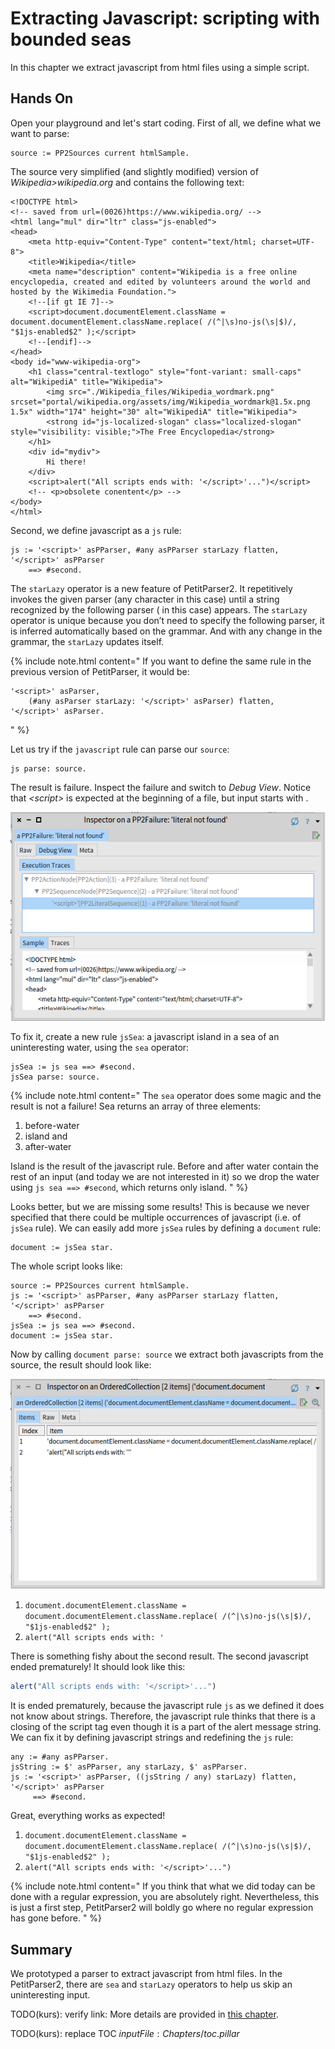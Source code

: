 # <a id="sec:scripting" />Extracting Javascript: scripting with bounded seas

In this chapter we extract javascript from html files using a simple script.
<!-- We create the real parser *later>chapter2.pillar*. -->

## Hands On 
Open your playground and let's start coding. 
First of all, we define what we want to parse:

```
source := PP2Sources current htmlSample.
```

The source very simplified (and slightly modified) version of *Wikipedia>wikipedia.org* and contains the following text:
<!-- PP2Sources current htmlSample -->
```
<!DOCTYPE html>
<!-- saved from url=(0026)https://www.wikipedia.org/ -->
<html lang="mul" dir="ltr" class="js-enabled">
<head>
	<meta http-equiv="Content-Type" content="text/html; charset=UTF-8">
	<title>Wikipedia</title>
	<meta name="description" content="Wikipedia is a free online encyclopedia, created and edited by volunteers around the world and hosted by the Wikimedia Foundation.">
	<!--[if gt IE 7]-->
	<script>document.documentElement.className = document.documentElement.className.replace( /(^|\s)no-js(\s|$)/, "$1js-enabled$2" );</script>
	<!--[endif]-->
</head>
<body id="www-wikipedia-org">
	<h1 class="central-textlogo" style="font-variant: small-caps" alt="WikipediA" title="Wikipedia">
		<img src="./Wikipedia_files/Wikipedia_wordmark.png" srcset="portal/wikipedia.org/assets/img/Wikipedia_wordmark@1.5x.png 1.5x" width="174" height="30" alt="WikipediA" title="Wikipedia">
		<strong id="js-localized-slogan" class="localized-slogan" style="visibility: visible;">The Free Encyclopedia</strong>
	</h1>
	<div id="mydiv">
		Hi there!
	</div>
	<script>alert("All scripts ends with: '</script>'...")</script>
	<!-- <p>obsolete conentent</p> -->
</body>
</html>
```

Second, we define javascript as a ```js``` rule:

```smalltalk
js := '<script>' asPParser, #any asPParser starLazy flatten, '</script>' asPParser 
	==> #second.
```

The ```starLazy``` operator is a new feature of PetitParser2.
It repetitively invokes the given parser (any character in this case) until a string recognized by the following parser (*</script>* in this case) appears. 
The ```starLazy``` operator is unique because you don’t need to specify the following parser, it is inferred automatically based on the grammar. 
And with any change in the grammar, the ```starLazy``` updates itself.

{% include note.html content="
If you want to define the same rule in the previous version of PetitParser, it would be:
```smalltalk
'<script>' asParser, 
	(#any asParser starLazy: '</script>' asParser) flatten, 
'</script>' asParser.
```
" %}

Let us try if the ```javascript``` rule can parse our ```source```:

```smalltalk
js parse: source.
```

The result is failure. 
Inspect the failure and switch to *Debug View*. Notice that *\<script\>* is expected at the beginning of a file, but input starts with *<!DOCTYPE html>*. 

<img src="img/scripting-failure.png" alt="Scripting Failure">

To fix it, create a new rule ```jsSea```: a javascript island in a sea of an uninteresting water, using the ```sea``` operator:

```smalltalk
jsSea := js sea ==> #second.
jsSea parse: source.
```

{% include note.html content="
The ```sea``` operator does some magic and the result is not a failure! 
Sea returns an array of three elements: 

1. before-water 
1. island and 
1. after-water

Island is the result of the javascript rule. 
Before and after water contain the rest of an input (and today we are not interested in it) so we drop the water using ```js sea ==> #second```, which returns only island.
" %}


Looks better, but we are missing some results! 
This is because we never specified that there could be multiple occurrences of javascript (i.e. of ```jsSea``` rule). 
We can easily add more ```jsSea``` rules by defining a ```document``` rule:

```smalltalk
document := jsSea star.
```

The whole script looks like: 
<!-- PP2Tutorial new sourceForScript: #scriptWithoutString. -->
```smalltalk
source := PP2Sources current htmlSample.
js := '<script>' asPParser, #any asPParser starLazy flatten, '</script>' asPParser
	==> #second.
jsSea := js sea ==> #second.
document := jsSea star.
```

Now by calling ```document parse: source``` we extract both javascripts from the source, the result should look like: 

<img src="img/scripting-result.png" alt="Scripting Result">

<!--
tutorial := PP2Tutorial new.
(tutorial scriptWithoutString parse: tutorial source) first.
(tutorial scriptWithoutString parse: tutorial source) second.
-->
1. ```document.documentElement.className = document.documentElement.className.replace( /(^|\s)no-js(\s|$)/, "$1js-enabled$2" );```
1. ```alert("All scripts ends with: ' ```

There is something fishy about the second result. 
The second javascript ended prematurely!
It should look like this:

<!--
tutorial := PP2Tutorial new.
(tutorial script parse: tutorial source) second.
-->

```javascript
alert("All scripts ends with: '</script>'...")
```

It is ended prematurely, because the javascript rule ```js``` as we defined it does not know about strings. 
Therefore, the javascript rule thinks that there is a closing of the script tag even though it is a part of the alert message string. 
We can fix it by defining javascript strings and redefining the ```js``` rule:

<!-- 
PP2Tutorial new sourceForScript: #script.
-->
```smalltalk
any := #any asPParser.
jsString := $' asPParser, any starLazy, $' asPParser.
js := '<script>' asPParser, ((jsString / any) starLazy) flatten, '</script>' asPParser
	 ==> #second.
```

Great, everything works as expected!

<!--
tutorial := PP2Tutorial new.
(tutorial script parse: tutorial source) first.
(tutorial script parse: tutorial source) second.
-->

1. ```document.documentElement.className = document.documentElement.className.replace( /(^|\s)no-js(\s|$)/, "$1js-enabled$2" );```
1. ```alert("All scripts ends with: '</script>'...")```


{% include note.html content="
If you think that what we did today can be done with a regular expression, you are absolutely right.
Nevertheless, this is just a first step, PetitParser2 will boldly go where no regular expression has gone before.
" %}

## Summary
We prototyped a parser to extract javascript from html files.
In the PetitParser2, there are ```sea``` and ```starLazy``` operators to help us skip an uninteresting input.

TODO(kurs): verify link: More details are provided in [this chapter](starLazy.pillar). 


TODO(kurs): replace TOC
${inputFile:Chapters/toc.pillar}$
